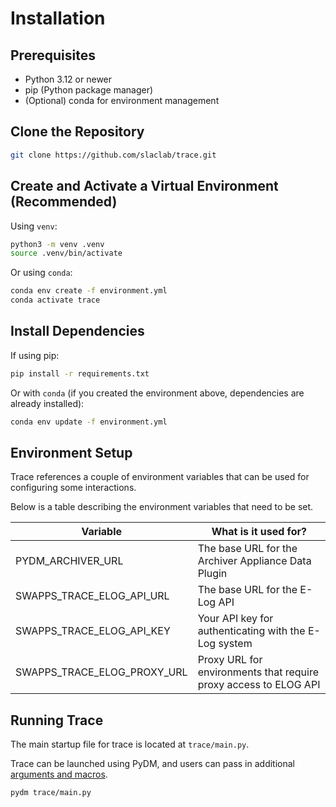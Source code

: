 # Installation

## Prerequisites
- Python 3.12 or newer
- pip (Python package manager)
- (Optional) conda for environment management


## Clone the Repository

``` bash
git clone https://github.com/slaclab/trace.git
```


## Create and Activate a Virtual Environment (Recommended)

Using `venv`:
``` bash
python3 -m venv .venv
source .venv/bin/activate
```

Or using `conda`:
``` bash
conda env create -f environment.yml
conda activate trace
```


## Install Dependencies

If using pip:
``` bash
pip install -r requirements.txt
```

Or with `conda` (if you created the environment above, dependencies are already installed):
``` bash
conda env update -f environment.yml
```


## Environment Setup

Trace references a couple of environment variables that can be used for configuring some interactions.

Below is a table describing the environment variables that need to be set.

| Variable | What is it used for? |
| ----- | ----- |
| PYDM_ARCHIVER_URL | The base URL for the Archiver Appliance Data Plugin |
| SWAPPS_TRACE_ELOG_API_URL | The base URL for the E-Log API |
| SWAPPS_TRACE_ELOG_API_KEY | Your API key for authenticating with the E-Log system |
| SWAPPS_TRACE_ELOG_PROXY_URL | Proxy URL for environments that require proxy access to ELOG API | 



## Running Trace

The main startup file for trace is located at `trace/main.py`.

Trace can be launched using PyDM, and users can pass in additional [arguments and macros].

  [arguments and macros]: arguments.md

``` bash
pydm trace/main.py
```